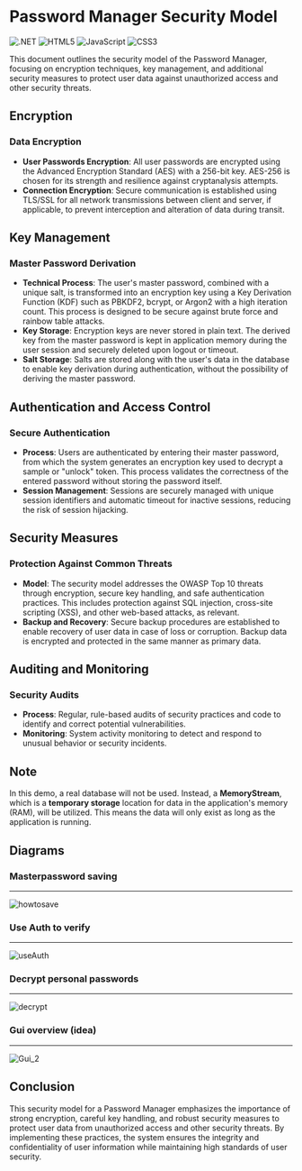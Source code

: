 # Password Manager Security Model
![.NET](https://img.shields.io/badge/.NET-5C2D91?style=for-the-badge&logo=.net&logoColor=white)
![HTML5](https://img.shields.io/badge/HTML5-E34F26?style=for-the-badge&logo=html5&logoColor=white)
![JavaScript](https://img.shields.io/badge/JavaScript-F7DF1E?style=for-the-badge&logo=javascript&logoColor=black)
![CSS3](https://img.shields.io/badge/CSS3-1572B6?style=for-the-badge&logo=css3&logoColor=white)


This document outlines the security model of the Password Manager, focusing on encryption techniques, key management, and additional security measures to protect user data against unauthorized access and other security threats.

## Encryption

### Data Encryption

- **User Passwords Encryption**: All user passwords are encrypted using the Advanced Encryption Standard (AES) with a 256-bit key. AES-256 is chosen for its strength and resilience against cryptanalysis attempts.
- **Connection Encryption**: Secure communication is established using TLS/SSL for all network transmissions between client and server, if applicable, to prevent interception and alteration of data during transit.

## Key Management

### Master Password Derivation

- **Technical Process**: The user's master password, combined with a unique salt, is transformed into an encryption key using a Key Derivation Function (KDF) such as PBKDF2, bcrypt, or Argon2 with a high iteration count. This process is designed to be secure against brute force and rainbow table attacks.
- **Key Storage**: Encryption keys are never stored in plain text. The derived key from the master password is kept in application memory during the user session and securely deleted upon logout or timeout.
- **Salt Storage**: Salts are stored along with the user's data in the database to enable key derivation during authentication, without the possibility of deriving the master password.

## Authentication and Access Control

### Secure Authentication

- **Process**: Users are authenticated by entering their master password, from which the system generates an encryption key used to decrypt a sample or "unlock" token. This process validates the correctness of the entered password without storing the password itself.
- **Session Management**: Sessions are securely managed with unique session identifiers and automatic timeout for inactive sessions, reducing the risk of session hijacking.

## Security Measures

### Protection Against Common Threats

- **Model**: The security model addresses the OWASP Top 10 threats through encryption, secure key handling, and safe authentication practices. This includes protection against SQL injection, cross-site scripting (XSS), and other web-based attacks, as relevant.
- **Backup and Recovery**: Secure backup procedures are established to enable recovery of user data in case of loss or corruption. Backup data is encrypted and protected in the same manner as primary data.

## Auditing and Monitoring

### Security Audits

- **Process**: Regular, rule-based audits of security practices and code to identify and correct potential vulnerabilities.
- **Monitoring**: System activity monitoring to detect and respond to unusual behavior or security incidents.

## Note

In this demo, a real database will not be used. Instead, a **MemoryStream**, which is a **temporary storage** location for data in the application's memory (RAM), will be utilized. This means the data will only exist as long as the application is running.

## Diagrams
### Masterpassword saving
***
![howtosave](https://github.com/SaidRMansour/PasswordManager/assets/95212978/70a81fad-7fb6-44c4-aac4-7c735b986c38)

### Use Auth to verify
***
![useAuth](https://github.com/SaidRMansour/PasswordManager/assets/95212978/fb711ec7-edb3-49c5-814b-cf11a0a06661)

### Decrypt personal passwords
***
![decrypt](https://github.com/SaidRMansour/PasswordManager/assets/95212978/579fb495-2b21-4551-a441-20b8105d4da1)

### Gui overview (idea)
***
![Gui_2](https://github.com/SaidRMansour/PasswordManager/assets/95212978/f6e89f60-f46b-4520-b2c6-396cf0c34815)


## Conclusion

This security model for a Password Manager emphasizes the importance of strong encryption, careful key handling, and robust security measures to protect user data from unauthorized access and other security threats. By implementing these practices, the system ensures the integrity and confidentiality of user information while maintaining high standards of user security.
